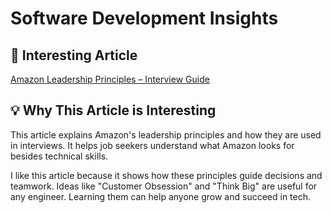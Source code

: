 # Software Development Insights

## 📌 Interesting Article
[Amazon Leadership Principles – Interview Guide](https://interviewing.io/guides/amazon-leadership-principles)

## 💡 Why This Article is Interesting
This article explains Amazon's leadership principles and how they are used in interviews. It helps job seekers understand what Amazon looks for besides technical skills.

I like this article because it shows how these principles guide decisions and teamwork. Ideas like "Customer Obsession" and "Think Big" are useful for any engineer. Learning them can help anyone grow and succeed in tech.

